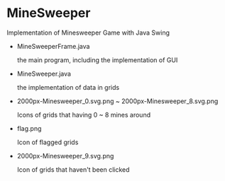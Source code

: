 # MineSweeper
Implementation of Minesweeper Game with Java Swing
- MineSweeperFrame.java
    
    the main program, including the implementation of GUI

- MineSweeper.java
    
    the implementation of data in grids

- 2000px-Minesweeper_0.svg.png ~ 2000px-Minesweeper_8.svg.png
    
    Icons of grids that having 0 ~ 8 mines around

- flag.png
    
    Icon of flagged grids

- 2000px-Minesweeper_9.svg.png
    
    Icon of grids that haven't been clicked
